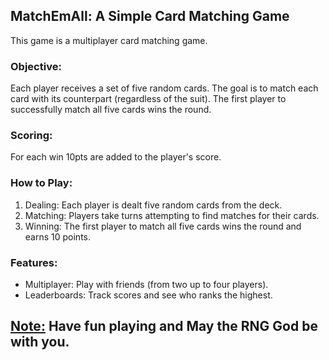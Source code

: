 ## MatchEmAll:  A Simple Card Matching Game 

This game is a multiplayer card matching game.

### Objective: ###
Each player receives a set of five random cards. The goal is to match each card with its counterpart (regardless of the suit). The first player to successfully match all five cards wins the round.

### Scoring: ###
For each win 10pts are added to the player's score.

### How to Play: ###
1. Dealing: Each player is dealt five random cards from the deck.
2. Matching: Players take turns attempting to find matches for their cards.
3. Winning: The first player to match all five cards wins the round and earns 10 points.

### Features: ###
* Multiplayer: Play with friends (from two up to four players).
* Leaderboards: Track scores and see who ranks the highest.

## <ins> Note:</ins> Have fun playing and May the RNG God be with you. ##
